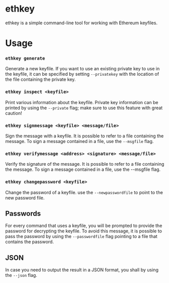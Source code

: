 ethkey
======

ethkey is a simple command-line tool for working with Ethereum keyfiles.

# Usage

### `ethkey generate`

Generate a new keyfile. If you want to use an existing private key to use in the keyfile, it can be specified by
setting `--privatekey` with the location of the file containing the private key.

### `ethkey inspect <keyfile>`

Print various information about the keyfile. Private key information can be printed by using the `--private` flag; make
sure to use this feature with great caution!

### `ethkey signmessage <keyfile> <message/file>`

Sign the message with a keyfile. It is possible to refer to a file containing the message. To sign a message contained
in a file, use the `--msgfile` flag.

### `ethkey verifymessage <address> <signature> <message/file>`

Verify the signature of the message. It is possible to refer to a file containing the message. To sign a message
contained in a file, use the --msgfile flag.

### `ethkey changepassword <keyfile>`

Change the password of a keyfile. use the `--newpasswordfile` to point to the new password file.

## Passwords

For every command that uses a keyfile, you will be prompted to provide the password for decrypting the keyfile. To avoid
this message, it is possible to pass the password by using the `--passwordfile` flag pointing to a file that contains
the password.

## JSON

In case you need to output the result in a JSON format, you shall by using the `--json` flag.
